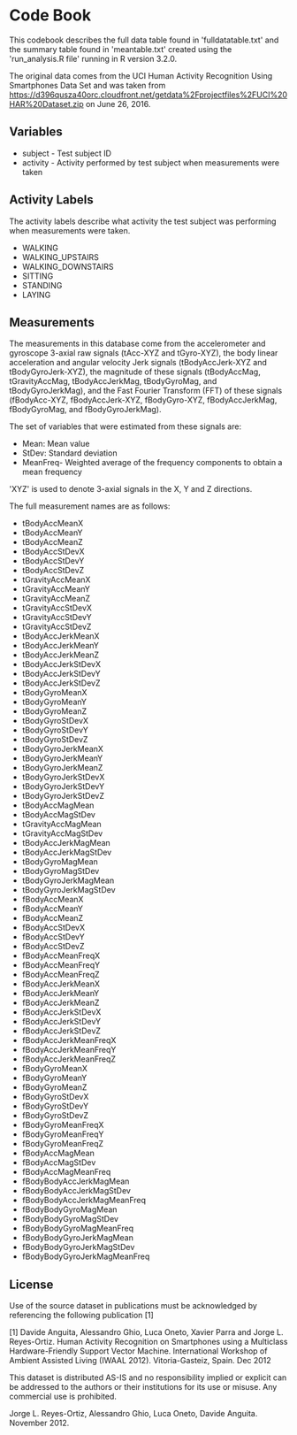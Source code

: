 # Code Book

This codebook describes the full data table found in 'fulldatatable.txt' and the summary table found in 'meantable.txt' created using the 'run_analysis.R file' running in R version 3.2.0.

The original data comes from the UCI Human Activity Recognition Using Smartphones Data Set and was taken from https://d396qusza40orc.cloudfront.net/getdata%2Fprojectfiles%2FUCI%20HAR%20Dataset.zip on June 26, 2016.

## Variables

* subject -  Test subject ID
* activity - Activity performed by test subject when measurements were taken

## Activity Labels

The activity labels describe what activity the test subject was performing when measurements were taken.

* WALKING
* WALKING_UPSTAIRS
* WALKING_DOWNSTAIRS
* SITTING
* STANDING
* LAYING

## Measurements

The measurements in this database come from the accelerometer and gyroscope 3-axial raw signals (tAcc-XYZ and tGyro-XYZ), the body linear acceleration and angular velocity Jerk signals (tBodyAccJerk-XYZ and tBodyGyroJerk-XYZ), the magnitude of these signals (tBodyAccMag, tGravityAccMag, tBodyAccJerkMag, tBodyGyroMag, and tBodyGyroJerkMag), and the Fast Fourier Transform (FFT) of these signals (fBodyAcc-XYZ, fBodyAccJerk-XYZ, fBodyGyro-XYZ, fBodyAccJerkMag, fBodyGyroMag, and fBodyGyroJerkMag).
  
The set of variables that were estimated from these signals are: 

* Mean: Mean value
* StDev: Standard deviation
* MeanFreq- Weighted average of the frequency components to obtain a mean frequency

'XYZ' is used to denote 3-axial signals in the X, Y and Z directions.

The full measurement names are as follows:

* tBodyAccMeanX 
* tBodyAccMeanY 
* tBodyAccMeanZ
* tBodyAccStDevX
* tBodyAccStDevY
* tBodyAccStDevZ
* tGravityAccMeanX
* tGravityAccMeanY
* tGravityAccMeanZ
* tGravityAccStDevX
* tGravityAccStDevY
* tGravityAccStDevZ
* tBodyAccJerkMeanX
* tBodyAccJerkMeanY
* tBodyAccJerkMeanZ
* tBodyAccJerkStDevX
* tBodyAccJerkStDevY
* tBodyAccJerkStDevZ
* tBodyGyroMeanX
* tBodyGyroMeanY
* tBodyGyroMeanZ
* tBodyGyroStDevX
* tBodyGyroStDevY
* tBodyGyroStDevZ
* tBodyGyroJerkMeanX
* tBodyGyroJerkMeanY
* tBodyGyroJerkMeanZ
* tBodyGyroJerkStDevX
* tBodyGyroJerkStDevY
* tBodyGyroJerkStDevZ
* tBodyAccMagMean
* tBodyAccMagStDev
* tGravityAccMagMean
* tGravityAccMagStDev
* tBodyAccJerkMagMean
* tBodyAccJerkMagStDev
* tBodyGyroMagMean
* tBodyGyroMagStDev
* tBodyGyroJerkMagMean
* tBodyGyroJerkMagStDev
* fBodyAccMeanX
* fBodyAccMeanY
* fBodyAccMeanZ
* fBodyAccStDevX
* fBodyAccStDevY
* fBodyAccStDevZ
* fBodyAccMeanFreqX
* fBodyAccMeanFreqY
* fBodyAccMeanFreqZ
* fBodyAccJerkMeanX
* fBodyAccJerkMeanY
* fBodyAccJerkMeanZ
* fBodyAccJerkStDevX
* fBodyAccJerkStDevY
* fBodyAccJerkStDevZ
* fBodyAccJerkMeanFreqX
* fBodyAccJerkMeanFreqY
* fBodyAccJerkMeanFreqZ
* fBodyGyroMeanX
* fBodyGyroMeanY 
* fBodyGyroMeanZ 
* fBodyGyroStDevX
* fBodyGyroStDevY
* fBodyGyroStDevZ
* fBodyGyroMeanFreqX
* fBodyGyroMeanFreqY
* fBodyGyroMeanFreqZ
* fBodyAccMagMean
* fBodyAccMagStDev
* fBodyAccMagMeanFreq
* fBodyBodyAccJerkMagMean
* fBodyBodyAccJerkMagStDev
* fBodyBodyAccJerkMagMeanFreq
* fBodyBodyGyroMagMean
* fBodyBodyGyroMagStDev
* fBodyBodyGyroMagMeanFreq
* fBodyBodyGyroJerkMagMean
* fBodyBodyGyroJerkMagStDev
* fBodyBodyGyroJerkMagMeanFreq

## License

Use of the source dataset in publications must be acknowledged by referencing the following publication [1] 

[1] Davide Anguita, Alessandro Ghio, Luca Oneto, Xavier Parra and Jorge L. Reyes-Ortiz. Human Activity Recognition on Smartphones using a Multiclass Hardware-Friendly Support Vector Machine. International Workshop of Ambient Assisted Living (IWAAL 2012). Vitoria-Gasteiz, Spain. Dec 2012

This dataset is distributed AS-IS and no responsibility implied or explicit can be addressed to the authors or their institutions for its use or misuse. Any commercial use is prohibited.

Jorge L. Reyes-Ortiz, Alessandro Ghio, Luca Oneto, Davide Anguita. November 2012.
